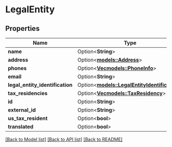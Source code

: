 # LegalEntity

## Properties

Name | Type | Description | Notes
------------ | ------------- | ------------- | -------------
**name** | Option<**String**> |  | [optional]
**address** | Option<[**models::Address**](Address.md)> |  | [optional]
**phones** | Option<[**Vec<models::PhoneInfo>**](PhoneInfo.md)> |  | [optional]
**email** | Option<**String**> |  | [optional]
**legal_entity_identification** | Option<[**models::LegalEntityIdentification**](LegalEntityIdentification.md)> |  | [optional]
**tax_residencies** | Option<[**Vec<models::TaxResidency>**](TaxResidency.md)> |  | [optional]
**id** | Option<**String**> |  | [optional]
**external_id** | Option<**String**> |  | [optional]
**us_tax_resident** | Option<**bool**> |  | [optional]
**translated** | Option<**bool**> |  | [optional]

[[Back to Model list]](../README.md#documentation-for-models) [[Back to API list]](../README.md#documentation-for-api-endpoints) [[Back to README]](../README.md)


